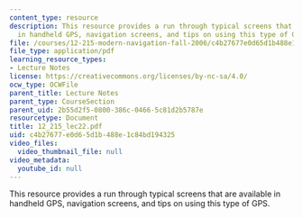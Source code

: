 ```yaml
---
content_type: resource
description: This resource provides a run through typical screens that are available
  in handheld GPS, navigation screens, and tips on using this type of GPS.
file: /courses/12-215-modern-navigation-fall-2006/c4b27677e0d65d1b488e1c84bd194325_12_215_lec22.pdf
file_type: application/pdf
learning_resource_types:
- Lecture Notes
license: https://creativecommons.org/licenses/by-nc-sa/4.0/
ocw_type: OCWFile
parent_title: Lecture Notes
parent_type: CourseSection
parent_uid: 2b55d2f5-0800-386c-0466-5c81d2b5787e
resourcetype: Document
title: 12_215_lec22.pdf
uid: c4b27677-e0d6-5d1b-488e-1c84bd194325
video_files:
  video_thumbnail_file: null
video_metadata:
  youtube_id: null
---
```

This resource provides a run through typical screens that are available in handheld GPS, navigation screens, and tips on using this type of GPS.
